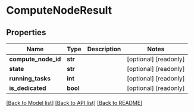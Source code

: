 # ComputeNodeResult

## Properties
Name | Type | Description | Notes
------------ | ------------- | ------------- | -------------
**compute_node_id** | **str** |  | [optional] [readonly] 
**state** | **str** |  | [optional] [readonly] 
**running_tasks** | **int** |  | [optional] [readonly] 
**is_dedicated** | **bool** |  | [optional] [readonly] 

[[Back to Model list]](../README.md#documentation-for-models) [[Back to API list]](../README.md#documentation-for-api-endpoints) [[Back to README]](../README.md)


